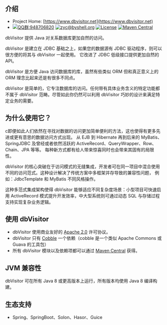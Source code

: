 介绍
------------------------------------

* Project Home: [https://www.dbvisitor.net](https://www.dbvisitor.net)
* [![QQ群:948706820](https://img.shields.io/badge/QQ%E7%BE%A4-948706820-orange)](https://qm.qq.com/cgi-bin/qm/qr?k=Qy3574A4VgI0ph4fqFbZW-w49gnyqu6p&jump_from=webapi)
  [![zyc@byshell.org](https://img.shields.io/badge/Email-zyc%40byshell.org-blue)](mailto:zyc@byshell.org)
  [![License](https://img.shields.io/badge/license-Apache%202-4EB1BA.svg)](https://www.apache.org/licenses/LICENSE-2.0.html)
  [![Maven Central](https://maven-badges.herokuapp.com/maven-central/net.hasor/dbvisitor/badge.svg)](https://maven-badges.herokuapp.com/maven-central/net.hasor/dbvisitor)

dbVisitor 提供 Java 对关系数据库更加自然的访问。

dbVisitor 是建立在 JDBC 基础之上，如果您的数据源有 JDBC 驱动程序，则可以很方便的将其与 dbVisitor 一起使用。
它改进了 JDBC 低级接口提供更加自然的 API。

dbVisitor 是方便 Java 访问数据库的库，虽然有些类似 ORM 但和真正意义上的 ORM 理念比起来还是有很多不同点。

dbVisitor 是简单的，它专注数据库的访问。任何带有具体业务含义的特定功能都不属于 dbVisitor 范畴。尽管如此你仍然可以利用 dbVisitor 巧妙的设计来满足特定业务的需要。

## 为什么使用它？

c即便如此人们依然在寻找对数据的访问更加简单便利的方法，这也使得有更多先进或更有意思的数据访问方式出现。
从 EJB 到 Hibernate 再到后来的 MyBatis、SpringJDBC 及曾经或者依然活跃的 ActiveRecord、QueryWrapper、Row、Chain、JPA 等等。
每种新方式都有给人带来惊喜同时也会带来其固有的局限性。

dbVisitor 的核心突破在于访问模式的无缝集成，开发者可在同一项目中混合使用不同的访问范式。这种设计解决了传统方案中多框架并存导致的兼容性问题，
例如：JdbcTemplate 和 MyBatis 不同风格操作。

这种多范式集成架构使得 dbVisitor 能够适应不同复杂度场景：小型项目可快速启用 ActiveRecord 模式提升开发效率，中大型系统则可通过动态 SQL 与存储过程支持实现复杂业务逻辑。

## 使用 dbVisitor

- dbVisitor 使用商业友好的 [Apache 2.0](https://www.apache.org/licenses/LICENSE-2.0.html) 许可协议。
- dbVisitor 只有 [Cobble](https://gitee.com/zycgit/cobble) 一个依赖（cobble 是一个类似 Apache Commons 或 Guava 的工具包）
- 所有 dbVisitor 模块以及依赖项都可以通过 [Maven Central](https://central.sonatype.com/search?q=dbvisitor) 获得。

## JVM 兼容性

dbVisitor 可在所有 Java 8 或更高版本上运行，所有版本均使用 Java 8 编译构建。

## 生态支持

- Spring、SpringBoot、Solon、Hasor、Guice
